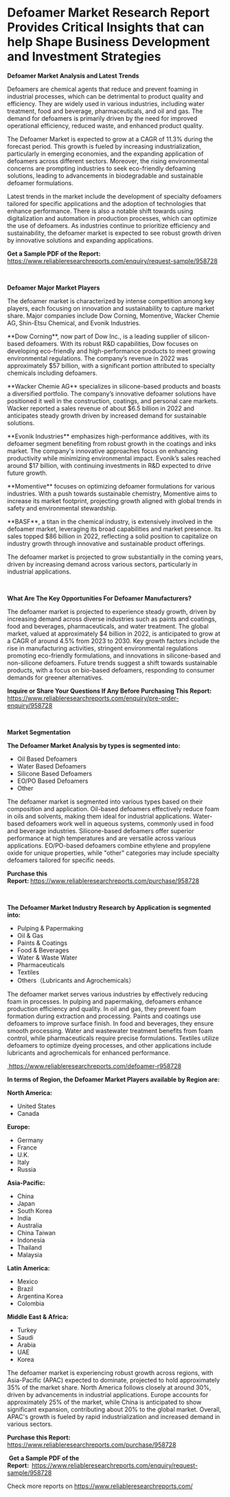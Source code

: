 <p><h1>Defoamer Market Research Report Provides Critical Insights that can help Shape Business Development and Investment Strategies</h1></p><p><strong>Defoamer Market Analysis and Latest Trends</strong></p>
<p><p>Defoamers are chemical agents that reduce and prevent foaming in industrial processes, which can be detrimental to product quality and efficiency. They are widely used in various industries, including water treatment, food and beverage, pharmaceuticals, and oil and gas. The demand for defoamers is primarily driven by the need for improved operational efficiency, reduced waste, and enhanced product quality.</p><p>The Defoamer Market is expected to grow at a CAGR of 11.3% during the forecast period. This growth is fueled by increasing industrialization, particularly in emerging economies, and the expanding application of defoamers across different sectors. Moreover, the rising environmental concerns are prompting industries to seek eco-friendly defoaming solutions, leading to advancements in biodegradable and sustainable defoamer formulations.</p><p>Latest trends in the market include the development of specialty defoamers tailored for specific applications and the adoption of technologies that enhance performance. There is also a notable shift towards using digitalization and automation in production processes, which can optimize the use of defoamers. As industries continue to prioritize efficiency and sustainability, the defoamer market is expected to see robust growth driven by innovative solutions and expanding applications.</p></p>
<p><strong>Get a Sample PDF of the Report:&nbsp;</strong> <a href="https://www.reliableresearchreports.com/enquiry/request-sample/958728?utm_campaign=2135&utm_medium=2&utm_source=Github&utm_content=ia&utm_term=30012025&utm_id=defoamer">https://www.reliableresearchreports.com/enquiry/request-sample/958728</a></p>
<p>&nbsp;</p>
<p><strong>Defoamer Major Market Players</strong></p>
<p><p>The defoamer market is characterized by intense competition among key players, each focusing on innovation and sustainability to capture market share. Major companies include Dow Corning, Momentive, Wacker Chemie AG, Shin-Etsu Chemical, and Evonik Industries.</p><p>**Dow Corning**, now part of Dow Inc., is a leading supplier of silicon-based defoamers. With its robust R&D capabilities, Dow focuses on developing eco-friendly and high-performance products to meet growing environmental regulations. The company’s revenue in 2022 was approximately $57 billion, with a significant portion attributed to specialty chemicals including defoamers.</p><p>**Wacker Chemie AG** specializes in silicone-based products and boasts a diversified portfolio. The company’s innovative defoamer solutions have positioned it well in the construction, coatings, and personal care markets. Wacker reported a sales revenue of about $6.5 billion in 2022 and anticipates steady growth driven by increased demand for sustainable solutions.</p><p>**Evonik Industries** emphasizes high-performance additives, with its defoamer segment benefiting from robust growth in the coatings and inks market. The company's innovative approaches focus on enhancing productivity while minimizing environmental impact. Evonik’s sales reached around $17 billion, with continuing investments in R&D expected to drive future growth.</p><p>**Momentive** focuses on optimizing defoamer formulations for various industries. With a push towards sustainable chemistry, Momentive aims to increase its market footprint, projecting growth aligned with global trends in safety and environmental stewardship.</p><p>**BASF**, a titan in the chemical industry, is extensively involved in the defoamer market, leveraging its broad capabilities and market presence. Its sales topped $86 billion in 2022, reflecting a solid position to capitalize on industry growth through innovative and sustainable product offerings.</p><p>The defoamer market is projected to grow substantially in the coming years, driven by increasing demand across various sectors, particularly in industrial applications.</p></p>
<p>&nbsp;</p>
<p><strong>What Are The Key Opportunities For Defoamer Manufacturers?</strong></p>
<p><p>The defoamer market is projected to experience steady growth, driven by increasing demand across diverse industries such as paints and coatings, food and beverages, pharmaceuticals, and water treatment. The global market, valued at approximately $4 billion in 2022, is anticipated to grow at a CAGR of around 4.5% from 2023 to 2030. Key growth factors include the rise in manufacturing activities, stringent environmental regulations promoting eco-friendly formulations, and innovations in silicone-based and non-silicone defoamers. Future trends suggest a shift towards sustainable products, with a focus on bio-based defoamers, responding to consumer demands for greener alternatives.</p></p>
<p><strong>Inquire or Share Your Questions If Any Before Purchasing This Report:</strong> <a href="https://www.reliableresearchreports.com/enquiry/pre-order-enquiry/958728?utm_campaign=2135&utm_medium=2&utm_source=Github&utm_content=ia&utm_term=30012025&utm_id=defoamer">https://www.reliableresearchreports.com/enquiry/pre-order-enquiry/958728</a></p>
<p>&nbsp;</p>
<p><strong>Market Segmentation</strong></p>
<p><strong>The Defoamer Market Analysis by types is segmented into:</strong></p>
<p><ul><li>Oil Based Defoamers</li><li>Water Based Defoamers</li><li>Silicone Based Defoamers</li><li>EO/PO Based Defoamers</li><li>Other</li></ul></p>
<p><p>The defoamer market is segmented into various types based on their composition and application. Oil-based defoamers effectively reduce foam in oils and solvents, making them ideal for industrial applications. Water-based defoamers work well in aqueous systems, commonly used in food and beverage industries. Silicone-based defoamers offer superior performance at high temperatures and are versatile across various applications. EO/PO-based defoamers combine ethylene and propylene oxide for unique properties, while "other" categories may include specialty defoamers tailored for specific needs.</p></p>
<p><strong>Purchase this Report:&nbsp;</strong><a href="https://www.reliableresearchreports.com/purchase/958728?utm_campaign=2135&utm_medium=2&utm_source=Github&utm_content=ia&utm_term=30012025&utm_id=defoamer">https://www.reliableresearchreports.com/purchase/958728</a></p>
<p>&nbsp;</p>
<p><strong>The Defoamer Market Industry Research by Application is segmented into:</strong></p>
<p><ul><li>Pulping & Papermaking</li><li>Oil & Gas</li><li>Paints & Coatings</li><li>Food & Beverages</li><li>Water & Waste Water</li><li>Pharmaceuticals</li><li>Textiles</li><li>Others（Lubricants and Agrochemicals）</li></ul></p>
<p><p>The defoamer market serves various industries by effectively reducing foam in processes. In pulping and papermaking, defoamers enhance production efficiency and quality. In oil and gas, they prevent foam formation during extraction and processing. Paints and coatings use defoamers to improve surface finish. In food and beverages, they ensure smooth processing. Water and wastewater treatment benefits from foam control, while pharmaceuticals require precise formulations. Textiles utilize defoamers to optimize dyeing processes, and other applications include lubricants and agrochemicals for enhanced performance.</p></p>
<p><a href="https://www.reliableresearchreports.com/defoamer-r958728?utm_campaign=2135&utm_medium=2&utm_source=Github&utm_content=ia&utm_term=30012025&utm_id=defoamer">&nbsp;https://www.reliableresearchreports.com/defoamer-r958728</a></p>
<p><strong>In terms of Region, the Defoamer Market Players available by Region are:</strong></p>
<p>
    <p> <strong> North America: </strong>
        <ul>
            <li>United States</li>
            <li>Canada</li>
        </ul>
        </p> 
    <p> <strong> Europe: </strong>
        <ul>
            <li>Germany</li>
            <li>France</li>
            <li>U.K.</li>
            <li>Italy</li>
            <li>Russia</li>
        </ul>
        </p> 
    <p> <strong> Asia-Pacific: </strong>
        <ul>
            <li>China</li>
            <li>Japan</li>
            <li>South Korea</li>
            <li>India</li>
            <li>Australia</li>
            <li>China Taiwan</li>
            <li>Indonesia</li>
            <li>Thailand</li>
            <li>Malaysia</li>
        </ul>
        </p> 
    <p> <strong> Latin America: </strong>
        <ul>
            <li>Mexico</li>
            <li>Brazil</li>
            <li>Argentina Korea</li>
            <li>Colombia</li>
        </ul>
        </p> 
    <p> <strong> Middle East & Africa: </strong>
        <ul>
            <li>Turkey</li>
            <li>Saudi</li>
            <li>Arabia</li>
            <li>UAE</li>
            <li>Korea</li>
        </ul>
    </p>
    </p>
<p><p>The defoamer market is experiencing robust growth across regions, with Asia-Pacific (APAC) expected to dominate, projected to hold approximately 35% of the market share. North America follows closely at around 30%, driven by advancements in industrial applications. Europe accounts for approximately 25% of the market, while China is anticipated to show significant expansion, contributing about 20% to the global market. Overall, APAC's growth is fueled by rapid industrialization and increased demand in various sectors.</p></p>
<p><strong>Purchase this Report: </strong><a href="https://www.reliableresearchreports.com/purchase/958728?utm_campaign=2135&utm_medium=2&utm_source=Github&utm_content=ia&utm_term=30012025&utm_id=defoamer">https://www.reliableresearchreports.com/purchase/958728</a></p>
<p>&nbsp;<strong>Get a Sample PDF of the Report:&nbsp;&nbsp;</strong><a href="https://www.reliableresearchreports.com/enquiry/request-sample/958728?utm_campaign=2135&utm_medium=2&utm_source=Github&utm_content=ia&utm_term=30012025&utm_id=defoamer">https://www.reliableresearchreports.com/enquiry/request-sample/958728</a></p>
<p><strong></strong></p>
<p>Check more reports on <a href="https://www.reliableresearchreports.com/?utm_campaign=2135&utm_medium=2&utm_source=Github&utm_content=ia&utm_term=30012025&utm_id=defoamer">https://www.reliableresearchreports.com/</a></p>